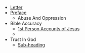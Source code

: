 - [Letter](https://letter-to-christian-scholars.github.io/Letter-to-Christian-Scholars/index.html)
- [Preface](https://letter-to-christian-scholars.github.io/Letter-to-Christian-Scholars/preface.html)
  * Abuse And Oppression
- Bible Accuracy
  * [1st Person Accounts of Jesus](https://letter-to-christian-scholars.github.io/Letter-to-Christian-Scholars/1st-Person-Accounts-Of-Jesus.html)
  * 
- Trust In God
  * [Sub-heading](#sub-heading-2)
